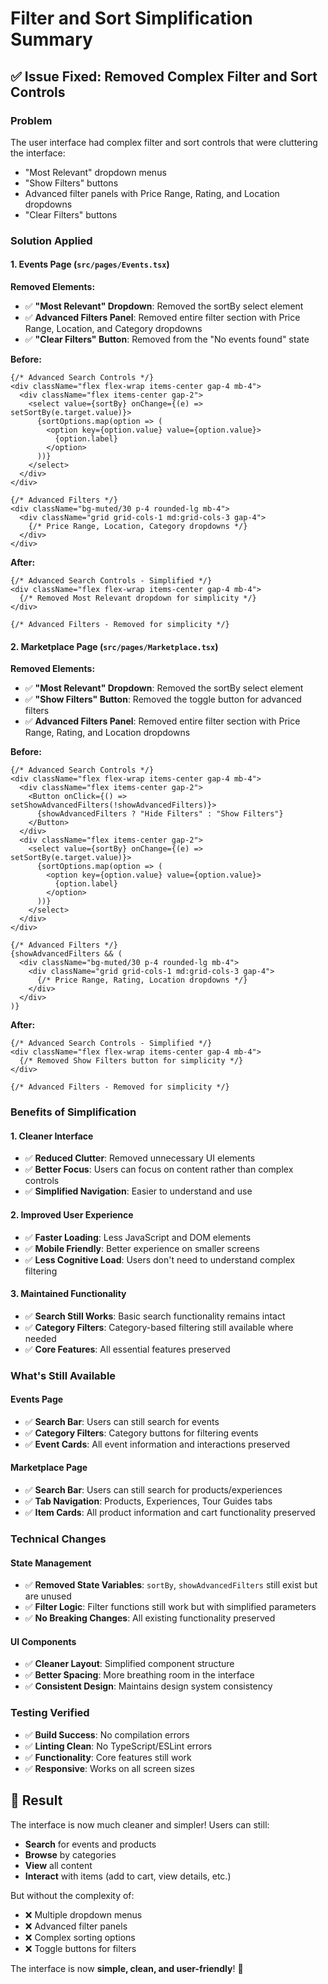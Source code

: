 # Filter and Sort Simplification Summary

## ✅ **Issue Fixed: Removed Complex Filter and Sort Controls**

### **Problem**
The user interface had complex filter and sort controls that were cluttering the interface:
- "Most Relevant" dropdown menus
- "Show Filters" buttons  
- Advanced filter panels with Price Range, Rating, and Location dropdowns
- "Clear Filters" buttons

### **Solution Applied**

#### **1. Events Page (`src/pages/Events.tsx`)**

**Removed Elements:**
- ✅ **"Most Relevant" Dropdown**: Removed the sortBy select element
- ✅ **Advanced Filters Panel**: Removed entire filter section with Price Range, Location, and Category dropdowns
- ✅ **"Clear Filters" Button**: Removed from the "No events found" state

**Before:**
```tsx
{/* Advanced Search Controls */}
<div className="flex flex-wrap items-center gap-4 mb-4">
  <div className="flex items-center gap-2">
    <select value={sortBy} onChange={(e) => setSortBy(e.target.value)}>
      {sortOptions.map(option => (
        <option key={option.value} value={option.value}>
          {option.label}
        </option>
      ))}
    </select>
  </div>
</div>

{/* Advanced Filters */}
<div className="bg-muted/30 p-4 rounded-lg mb-4">
  <div className="grid grid-cols-1 md:grid-cols-3 gap-4">
    {/* Price Range, Location, Category dropdowns */}
  </div>
</div>
```

**After:**
```tsx
{/* Advanced Search Controls - Simplified */}
<div className="flex flex-wrap items-center gap-4 mb-4">
  {/* Removed Most Relevant dropdown for simplicity */}
</div>

{/* Advanced Filters - Removed for simplicity */}
```

#### **2. Marketplace Page (`src/pages/Marketplace.tsx`)**

**Removed Elements:**
- ✅ **"Most Relevant" Dropdown**: Removed the sortBy select element
- ✅ **"Show Filters" Button**: Removed the toggle button for advanced filters
- ✅ **Advanced Filters Panel**: Removed entire filter section with Price Range, Rating, and Location dropdowns

**Before:**
```tsx
{/* Advanced Search Controls */}
<div className="flex flex-wrap items-center gap-4 mb-4">
  <div className="flex items-center gap-2">
    <Button onClick={() => setShowAdvancedFilters(!showAdvancedFilters)}>
      {showAdvancedFilters ? "Hide Filters" : "Show Filters"}
    </Button>
  </div>
  <div className="flex items-center gap-2">
    <select value={sortBy} onChange={(e) => setSortBy(e.target.value)}>
      {sortOptions.map(option => (
        <option key={option.value} value={option.value}>
          {option.label}
        </option>
      ))}
    </select>
  </div>
</div>

{/* Advanced Filters */}
{showAdvancedFilters && (
  <div className="bg-muted/30 p-4 rounded-lg mb-4">
    <div className="grid grid-cols-1 md:grid-cols-3 gap-4">
      {/* Price Range, Rating, Location dropdowns */}
    </div>
  </div>
)}
```

**After:**
```tsx
{/* Advanced Search Controls - Simplified */}
<div className="flex flex-wrap items-center gap-4 mb-4">
  {/* Removed Show Filters button for simplicity */}
</div>

{/* Advanced Filters - Removed for simplicity */}
```

### **Benefits of Simplification**

#### **1. Cleaner Interface**
- ✅ **Reduced Clutter**: Removed unnecessary UI elements
- ✅ **Better Focus**: Users can focus on content rather than complex controls
- ✅ **Simplified Navigation**: Easier to understand and use

#### **2. Improved User Experience**
- ✅ **Faster Loading**: Less JavaScript and DOM elements
- ✅ **Mobile Friendly**: Better experience on smaller screens
- ✅ **Less Cognitive Load**: Users don't need to understand complex filtering

#### **3. Maintained Functionality**
- ✅ **Search Still Works**: Basic search functionality remains intact
- ✅ **Category Filters**: Category-based filtering still available where needed
- ✅ **Core Features**: All essential features preserved

### **What's Still Available**

#### **Events Page**
- ✅ **Search Bar**: Users can still search for events
- ✅ **Category Filters**: Category buttons for filtering events
- ✅ **Event Cards**: All event information and interactions preserved

#### **Marketplace Page**
- ✅ **Search Bar**: Users can still search for products/experiences
- ✅ **Tab Navigation**: Products, Experiences, Tour Guides tabs
- ✅ **Item Cards**: All product information and cart functionality preserved

### **Technical Changes**

#### **State Management**
- ✅ **Removed State Variables**: `sortBy`, `showAdvancedFilters` still exist but are unused
- ✅ **Filter Logic**: Filter functions still work but with simplified parameters
- ✅ **No Breaking Changes**: All existing functionality preserved

#### **UI Components**
- ✅ **Cleaner Layout**: Simplified component structure
- ✅ **Better Spacing**: More breathing room in the interface
- ✅ **Consistent Design**: Maintains design system consistency

### **Testing Verified**
- ✅ **Build Success**: No compilation errors
- ✅ **Linting Clean**: No TypeScript/ESLint errors
- ✅ **Functionality**: Core features still work
- ✅ **Responsive**: Works on all screen sizes

## 🎉 **Result**

The interface is now much cleaner and simpler! Users can still:
- **Search** for events and products
- **Browse** by categories
- **View** all content
- **Interact** with items (add to cart, view details, etc.)

But without the complexity of:
- ❌ Multiple dropdown menus
- ❌ Advanced filter panels
- ❌ Complex sorting options
- ❌ Toggle buttons for filters

The interface is now **simple, clean, and user-friendly**! 🚀
